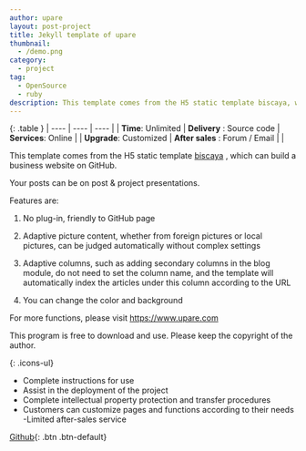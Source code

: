 ```yaml
---
author: upare
layout: post-project
title: Jekyll template of upare
thumbnail: 
  - /demo.png
category:
  - project
tag: 
  - OpenSource
  - ruby
description: This template comes from the H5 static template biscaya, which can build a business website on GitHub.Your posts can be on post & project presentations..  
---
```

{:  .table }
| ---- | ---- | ---- |
| **Time**:  Unlimited  |  **Delivery** :  Source code  |  **Services**:  Online |
| **Upgrade**:  Customized  |  **After sales** :  Forum / Email  | |

This template comes from the H5 static template  [biscaya](https://github.com/hallwann/biscaya_html) , which can build a business website on GitHub.

Your posts can be on post & project presentations.

Features are:

1. No plug-in, friendly to GitHub page

2. Adaptive picture content, whether from foreign pictures or local pictures, can be judged automatically without complex settings

3. Adaptive columns, such as adding secondary columns in the blog module, do not need to set the column name, and the template will automatically index the articles under this column according to the URL

4. You can change the color and background

For more functions, please visit https://www.upare.com

This program is free to download and use. Please keep the copyright of the author.

{: .icons-ul}
- Complete instructions for use
- Assist in the deployment of the project
- Complete intellectual property protection and transfer procedures
- Customers can customize pages and functions according to their needs
-Limited after-sales service


[Github](https://github.com/hallwann/jekyll-upare-biscaya){: .btn .btn-default}